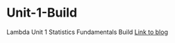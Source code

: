 # Unit-1-Build
Lambda Unit 1  Statistics Fundamentals Build
[Link to blog](https://popkdodge.github.io/2020-05-23-DAL-ready-for-take-off/)
